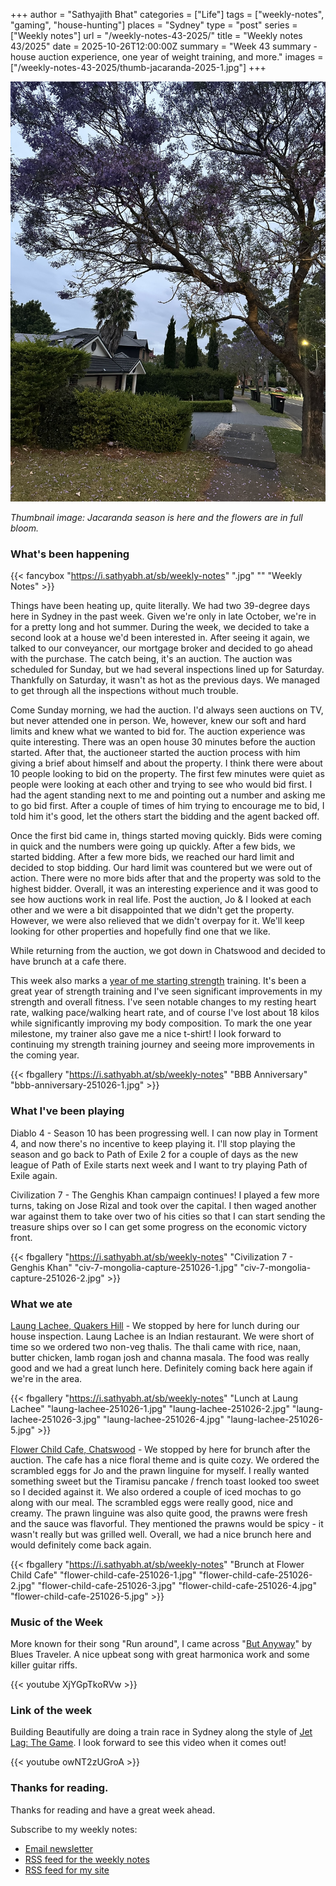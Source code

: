 +++
author = "Sathyajith Bhat"
categories = ["Life"]
tags = ["weekly-notes", "gaming", "house-hunting"]
places = "Sydney"
type = "post"
series = ["Weekly notes"]
url = "/weekly-notes-43-2025/"
title = "Weekly notes 43/2025"
date = 2025-10-26T12:00:00Z
summary = "Week 43 summary - house auction experience, one year of weight training, and more."
images = ["/weekly-notes-43-2025/thumb-jacaranda-2025-1.jpg"]
+++

![](thumb-jacaranda-2025-1.jpg)

_Thumbnail image: Jacaranda season is here and the flowers are in full bloom._

### What's been happening

{{< fancybox "https://i.sathyabh.at/sb/weekly-notes" ".jpg" "" "Weekly Notes" >}}

Things have been heating up, quite literally. We had two 39-degree days here in Sydney in the past week. Given we're only in late October, we're in for a pretty long and hot summer. During the week, we decided to take a second look at a house we'd been interested in. After seeing it again, we talked to our conveyancer, our mortgage broker and decided to go ahead with the purchase. The catch being, it's an auction. The auction was scheduled for Sunday, but we had several inspections lined up for Saturday. Thankfully on Saturday, it wasn't as hot as the previous days. We managed to get through all the inspections without much trouble.

Come Sunday morning, we had the auction. I'd always seen auctions on TV, but never attended one in person. We, however, knew our soft and hard limits and knew what we wanted to bid for. The auction experience was quite interesting. There was an open house 30 minutes before the auction started. After that, the auctioneer started the auction process with him giving a brief about himself and about the property. I think there were about 10 people looking to bid on the property. The first few minutes were quiet as people were looking at each other and trying to see who would bid first. I had the agent standing next to me and pointing out a number and asking me to go bid first. After a couple of times of him trying to encourage me to bid, I told him it's good, let the others start the bidding and the agent backed off. 

Once the first bid came in, things started moving quickly. Bids were coming in quick and the numbers were going up quickly. After a few bids, we started bidding. After a few more bids, we reached our hard limit and decided to stop bidding. Our hard limit was countered but we were out of action. There were no more bids after that and the property was sold to the highest bidder. Overall, it was an interesting experience and it was good to see how auctions work in real life. Post the auction, Jo & I looked at each other and we were a bit disappointed that we didn't get the property. However, we were also relieved that we didn't overpay for it. We'll keep looking for other properties and hopefully find one that we like.

While returning from the auction, we got down in Chatswood and decided to have brunch at a cafe there. 

This week also marks a [year of me starting strength](/weekly-notes-43-2024/) training. It's been a great year of strength training and I've seen significant improvements in my strength and overall fitness. I've seen notable changes to my resting heart rate, walking pace/walking heart rate, and of course I've lost about 18 kilos while significantly improving my body composition. To mark the one year milestone, my trainer also gave me a nice t-shirt! I look forward to continuing my strength training journey and seeing more improvements in the coming year. 

{{< fbgallery "https://i.sathyabh.at/sb/weekly-notes" "BBB Anniversary" "bbb-anniversary-251026-1.jpg" >}}


### What I've been playing

Diablo 4 - Season 10 has been progressing well. I can now play in Torment 4, and now there's no incentive to keep playing it. I'll stop playing the season and go back to Path of Exile 2 for a couple of days as the new league of Path of Exile starts next week and I want to try playing Path of Exile again. 

Civilization 7 - The Genghis Khan campaign continues! I played a few more turns, taking on Jose Rizal and took over the capital. I then waged another war against them to take over two of his cities so that I can start sending the treasure ships over so I can get some progress on the economic victory front. 

{{< fbgallery "https://i.sathyabh.at/sb/weekly-notes" "Civilization 7 - Genghis Khan" "civ-7-mongolia-capture-251026-1.jpg" "civ-7-mongolia-capture-251026-2.jpg" >}}

### What we ate

[Laung Lachee, Quakers Hill](https://maps.app.goo.gl/ygwn1CGCx8UsvkZg7) - We stopped by here for lunch during our house inspection. Laung Lachee is an Indian restaurant. We were short of time so we ordered two non-veg thalis. The thali came with rice, naan, butter chicken, lamb rogan josh and channa masala. The food was really good and we had a great lunch here. Definitely coming back here again if we're in the area.

{{< fbgallery "https://i.sathyabh.at/sb/weekly-notes" "Lunch at Laung Lachee" "laung-lachee-251026-1.jpg" "laung-lachee-251026-2.jpg" "laung-lachee-251026-3.jpg" "laung-lachee-251026-4.jpg" "laung-lachee-251026-5.jpg" >}}

[Flower Child Cafe, Chatswood](https://maps.app.goo.gl/VmgaLkQ8DVJPfnDj8) - We stopped by here for brunch after the auction. The cafe has a nice floral theme and is quite cozy. We ordered the scrambled eggs for Jo and the prawn linguine for myself. I really wanted something sweet but the Tiramisu pancake / french toast looked too sweet so I decided against it. We also ordered a couple of iced mochas to go along with our meal. The scrambled eggs were really good, nice and creamy. The prawn linguine was also quite good, the prawns were fresh and the sauce was flavorful. They mentioned the prawns would be spicy - it wasn't really but was grilled well. Overall, we had a nice brunch here and would definitely come back again.

{{< fbgallery "https://i.sathyabh.at/sb/weekly-notes" "Brunch at Flower Child Cafe" "flower-child-cafe-251026-1.jpg" "flower-child-cafe-251026-2.jpg" "flower-child-cafe-251026-3.jpg" "flower-child-cafe-251026-4.jpg" "flower-child-cafe-251026-5.jpg" >}}


### Music of the Week

More known for their song "Run around", I came across "[But Anyway](https://www.youtube.com/watch?v=XjYGpTkoRVw)" by Blues Traveler. A nice upbeat song with great harmonica work and some killer guitar riffs.

{{< youtube XjYGpTkoRVw >}}

### Link of the week

Building Beautifully are doing a train race in Sydney along the style of [Jet Lag: The Game](https://en.wikipedia.org/wiki/Jet_Lag:_The_Game). I look forward to see this video when it comes out! 

{{< youtube owNT2zUGroA >}}

### Thanks for reading.

Thanks for reading and have a great week ahead.

Subscribe to my weekly notes:

- [Email newsletter](https://sathyabhat.substack.com/)
- [RSS feed for the weekly notes](https://sathyabh.at/series/weekly-notes/index.xml)
- [RSS feed for my site](https://sathyabh.at/index.xml)

